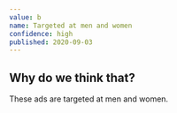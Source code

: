 ```yaml
---
value: b
name: Targeted at men and women
confidence: high
published: 2020-09-03
---
```


## Why do we think that?

These ads are targeted at men and women.
